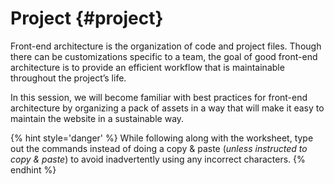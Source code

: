 # Project {#project}

Front-end architecture is the organization of code and project files. Though there can be customizations specific to a team, the goal of good front-end architecture is to provide an efficient workflow that is maintainable throughout the project’s life.

In this session, we will become familiar with best practices for front-end architecture by organizing a pack of assets in a way that will make it easy to maintain the website in a sustainable way.

  {% hint style='danger' %}
While following along with the worksheet, type out the commands instead of doing a copy & paste (_unless instructed to copy & paste_) to avoid inadvertently using any incorrect characters.
  {% endhint %}
